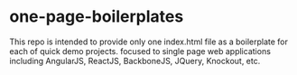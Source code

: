 # one-page-boilerplates
This repo is intended to provide only one index.html file as a boilerplate for each of quick demo projects. focused to single page web applications including AngularJS, ReactJS, BackboneJS, JQuery, Knockout, etc.

